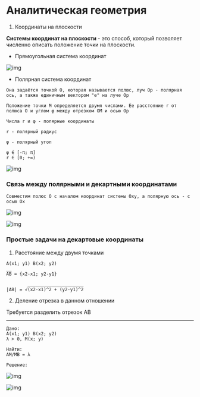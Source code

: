 # Аналитическая геометрия

1. Координаты на плоскости

**Системы координат на плоскости** - это способ, который позволяет численно описать положение точки на плоскости.

- Прямоугольная система координат

![img](https://sun9-22.userapi.com/impg/rBH9Nu5_di5QulrxjEqnz0XKI8fTNPkbH1h1WQ/w6TOk7mmcAE.jpg?size=294x156&quality=96&sign=113e74b86b5936d20dfbd0e9256f2238&type=album)

- Полярная система координат

```
Она задаётся точкой O, которая называется полюс, луч Op - полярная ось, а также единичным вектором "e" на луче Op

Положение точки M определяется двумя числами. Ее расстояние r от полюса O и углом φ между отрезком OM и осью Op

Числа r и φ - полярные координаты

r - полярный радиус

φ - полярный угол

φ ∈ [-π; π]
r ∈ [0; +∞)
```

![img](https://sun9-37.userapi.com/impg/3yJkWI7AkZe4O0BlHE3y4J5dn8QnQh6nMC-ftA/LJl5N1SvCrw.jpg?size=1280x985&quality=96&sign=c94e5e2fd750d7c6691074922bf3db14&type=album)


### Связь между полярными и декартными координатами
```
Совместим полюс O с началом координат системы Oxy, а полярную ось - с осью Ox
```

![img](https://sun9-53.userapi.com/impg/-621BGuwob8D-5sFgK42bHWrqleU5JU6-zL4LA/MHz4diUATtQ.jpg?size=786x1080&quality=96&sign=ba140251705005fc0fafa7fa270ee2d4&type=album)

![img](https://sun9-68.userapi.com/impg/XACT2ejCPGGZeyp-XoeT15s-TVHzDq8NZd8hcg/ZkRtklVNyLY.jpg?size=1280x1044&quality=96&sign=5aabe8196aebe2c33ec293dad6fdf5e6&type=album)

### Простые задачи на декартовые координаты

1. Расстояние между двумя точками

```
A(x1; y1) B(x2; y2)
__
AB = {x2-x1; y2-y1}

        _____________________
|AB| = √(x2-x1)^2 + (y2-y1)^2
```

2. Деление отрезка в данном отношении

Требуется разделить отрезок AB
___

```
Дано:
A(x1; y1) B(x2; y2)
λ > 0, M(x; y)

Найти:
AM/MB = λ

Решение:
```

![img](https://sun9-87.userapi.com/impg/EVeNLuzHLcguPs9oHeB28e25Z54Z5AGUAZZicA/hYHVeCrHB3Y.jpg?size=1280x865&quality=96&sign=f0e36bdfb6a5d417f7b4729aa1bf346f&type=album)


![img](https://sun9-18.userapi.com/impg/bHUstl9CsO-TGn_jkHy_wmilYAbxfKbZl3oyog/mwpBEwipC2k.jpg?size=1280x904&quality=96&sign=8b5f0ddfc125088d1a7ea2bbfba60197&type=album)